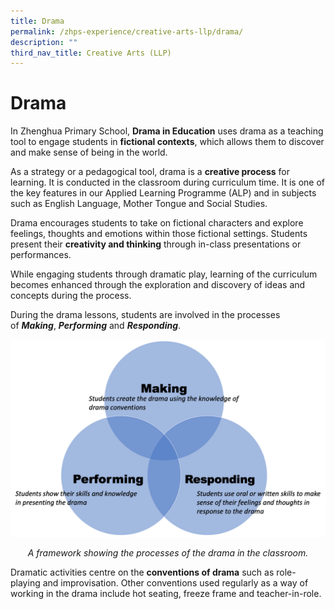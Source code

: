 ```yaml
---
title: Drama
permalink: /zhps-experience/creative-arts-llp/drama/
description: ""
third_nav_title: Creative Arts (LLP)
---
```

# Drama

In Zhenghua Primary School, **Drama in Education** uses drama as a teaching tool to engage students in **fictional contexts**, which allows them to discover and make sense of being in the world.

As a strategy or a pedagogical tool, drama is a **creative process** for learning. It is conducted in the classroom during curriculum time. It is one of the key features in our Applied Learning Programme (ALP) and in subjects such as English Language, Mother Tongue and Social Studies.

  

Drama encourages students to take on fictional characters and explore feelings, thoughts and emotions within those fictional settings. Students present their **creativity and thinking** through in-class presentations or performances.

While engaging students through dramatic play, learning of the curriculum becomes enhanced through the exploration and discovery of ideas and concepts during the process.

During the drama lessons, students are involved in the processes of **_Making_**, **_Performing_** and **_Responding_**.

![](/images/ZHPS%20Experience/Drama/Show%20framework%20processes%20drama%20in%20classroom.png)

<center><i>A framework showing the processes of the drama in the classroom.</i></center>  

Dramatic activities centre on the **conventions of drama** such as role-playing and improvisation. Other conventions used regularly as a way of working in the drama include hot seating, freeze frame and teacher-in-role.

